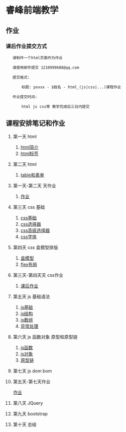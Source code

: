 # 睿峰前端教学


## 作业

###  课后作业提交方式

       请制作一个html页面作为作业

       请使用邮件提交 1210999688@qq.com

       提交格式:

           标题: pxxxx - $姓名 - html_(js|css|...)课程作业

       作业提交时间:

           html js css等 教学完成后三日内提交



## 课程安排笔记和作业

1. 第一天 html 
    1. <a href="html/html_basic/html_baisc.md">html简介</a>
    2. <a href="html/html_basic/html_element.md">html标签</a>
2. 第二天 html 
    1. <a href="html/forms_and_tables/forms_and_tables.md">table和表单</a>

3. 第一天-第二天 天作业
    1. <a href="html/forms_and_tables/html_home_works.md">作业</a>


3. 第三天 css 基础

    1. <a href="css/css_basic/css_basic.md">css基础</a>
    2. <a href="css/css_basic/css_basic.md">css选择器</a>
    3. <a href="css/css_basic/css_high_order_selector.md">css高级选择器</a>
    4. <a href="css/css_basic/txt_and_font.md">css字体</a>



4. 第四天 css 盒模型排版

    1. <a href="css/css_layout/css_box.md">盒模型</a>
    2. <a href="css/css_layout/css_box.md">flex布局</a>



5. 第三天-第四天天 css作业
    1. <a href="css/css_basic/home_work.md">课后作业</a>


6. 第五天 js 基础语法

    1. <a href="js/js_basic/js_basic.md">js基础<a>
    2. <a href="js/js_basic/js_construction.md">js结构<a>
    3. <a href="js/js_basic/js_arr.md">js数组<a>
    4. <a href="js/js_basic/js_execpiton.md">异常处理<a>


6. 第六天 js 函数对象 原型和原型链

    1. <a href="js/js_basic/js_basic.md">js函数<a>
    2. <a href="js/js_arr_functions_obj/js_obj.md">js对象<a>
    3. <a href="js/js_arr_functions_obj/js_prototype.md">原型链<a>

7. 第七天 js dom bom

8. 第五天-第七天作业

    <a href="js/home_work.md">作业</a>

8. 第八天 JQuery

9. 第九天 bootstrap

10. 第十天 总结